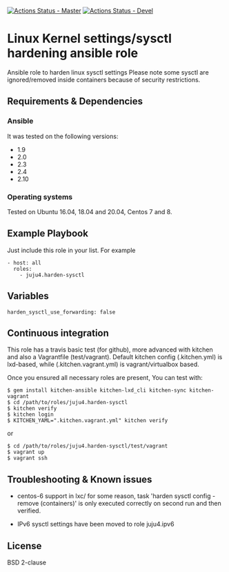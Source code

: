 [![Actions Status - Master](https://github.com/juju4/ansible-harden-sysctl/workflows/AnsibleCI/badge.svg)](https://github.com/juju4/ansible-harden-sysctl/actions?query=branch%3Amaster)
[![Actions Status - Devel](https://github.com/juju4/ansible-harden-sysctl/workflows/AnsibleCI/badge.svg?branch=devel)](https://github.com/juju4/ansible-harden-sysctl/actions?query=branch%3Adevel)

# Linux Kernel settings/sysctl hardening ansible role

Ansible role to harden linux sysctl settings
Please note some sysctl are ignored/removed inside containers because of security restrictions.

## Requirements & Dependencies

### Ansible
It was tested on the following versions:
 * 1.9
 * 2.0
 * 2.3
 * 2.4
 * 2.10

### Operating systems

Tested on Ubuntu 16.04, 18.04 and 20.04, Centos 7 and 8.

## Example Playbook

Just include this role in your list.
For example

```
- host: all
  roles:
    - juju4.harden-sysctl
```

## Variables

```
harden_sysctl_use_forwarding: false

```

## Continuous integration

This role has a travis basic test (for github), more advanced with kitchen and also a Vagrantfile (test/vagrant).
Default kitchen config (.kitchen.yml) is lxd-based, while (.kitchen.vagrant.yml) is vagrant/virtualbox based.

Once you ensured all necessary roles are present, You can test with:
```
$ gem install kitchen-ansible kitchen-lxd_cli kitchen-sync kitchen-vagrant
$ cd /path/to/roles/juju4.harden-sysctl
$ kitchen verify
$ kitchen login
$ KITCHEN_YAML=".kitchen.vagrant.yml" kitchen verify
```
or
```
$ cd /path/to/roles/juju4.harden-sysctl/test/vagrant
$ vagrant up
$ vagrant ssh
```

## Troubleshooting & Known issues

* centos-6 support in lxc/
for some reason, task 'harden sysctl config - remove (containers)' is only executed correctly on second run and then verified.

* IPv6 sysctl settings have been moved to role juju4.ipv6

## License

BSD 2-clause
